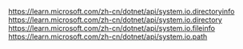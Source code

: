 https://learn.microsoft.com/zh-cn/dotnet/api/system.io.directoryinfo
https://learn.microsoft.com/zh-cn/dotnet/api/system.io.directory
https://learn.microsoft.com/zh-cn/dotnet/api/system.io.fileinfo
https://learn.microsoft.com/zh-cn/dotnet/api/system.io.path